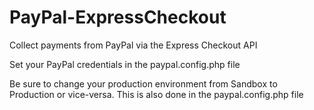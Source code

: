 PayPal-ExpressCheckout
======================

Collect payments from PayPal via the Express Checkout API

Set your PayPal credentials in the paypal.config.php file

Be sure to change your production environment from Sandbox to Production or vice-versa. This is also done in the paypal.config.php file
